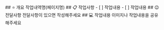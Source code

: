 <!--피알 완료 전 develop 브랜치에 머지하는지 꼭 확인해주세요!--!>  
## ⭐ 개요

작업내역명(페이지명)

## 📋 작업사항

- [ ] 작업내용
- [ ] 작업내용

## 😉 전달사항

전달사항이 있으면 작성해주세요

## 💻 작업내용

이미지나 작업내용을 공유해주세요



